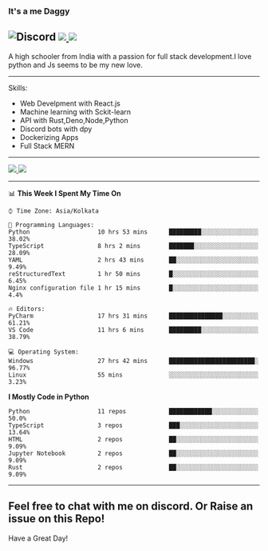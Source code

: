 
### It's a me Daggy

![Discord](https://img.shields.io/discord/491175207122370581?color=black&label=Discord&logo=discord) ![](https://img.shields.io/endpoint?url=https://dev.discordprofiles.me/api/badge/vscode/491174779278065689)<a href="https://github.com/Daggy1234">
  <img src="https://komarev.com/ghpvc/?username=Daggy1234&style=flat-square" />
</a>
 ----

A high schooler from India with a passion for full stack development.I love python and Js seems to be my new love. 

-----

Skills:

- Web Develpment with React.js
- Machine learning with Sckit-learn
- API with Rust,Deno,Node,Python
- Discord bots with dpy
- Dockerizing Apps
- Full Stack MERN

-----
<a href="https://github.com/Daggy1234">
  <img src="https://github-readme-stats.vercel.app/api?username=Daggy1234&show_icons=true&hide_border=true" />
</a><a href="https://github.com/Daggy1234">
  <img src="https://github-readme-stats.vercel.app/api/top-langs/?username=Daggy1234&layout=compact&langs_count=9&hide=css,html" />
</a>

---

<!--START_SECTION:waka-->
📊 **This Week I Spent My Time On** 

```text
⌚︎ Time Zone: Asia/Kolkata

💬 Programming Languages: 
Python                   10 hrs 53 mins      █████████░░░░░░░░░░░░░░░░   38.02% 
TypeScript               8 hrs 2 mins        ███████░░░░░░░░░░░░░░░░░░   28.09% 
YAML                     2 hrs 43 mins       ██░░░░░░░░░░░░░░░░░░░░░░░   9.49% 
reStructuredText         1 hr 50 mins        █░░░░░░░░░░░░░░░░░░░░░░░░   6.45% 
Nginx configuration file 1 hr 15 mins        █░░░░░░░░░░░░░░░░░░░░░░░░   4.4%

🔥 Editors: 
PyCharm                  17 hrs 31 mins      ███████████████░░░░░░░░░░   61.21% 
VS Code                  11 hrs 6 mins       █████████░░░░░░░░░░░░░░░░   38.79%

💻 Operating System: 
Windows                  27 hrs 42 mins      ████████████████████████░   96.77% 
Linux                    55 mins             ░░░░░░░░░░░░░░░░░░░░░░░░░   3.23%

```

**I Mostly Code in Python** 

```text
Python                   11 repos            ████████████░░░░░░░░░░░░░   50.0% 
TypeScript               3 repos             ███░░░░░░░░░░░░░░░░░░░░░░   13.64% 
HTML                     2 repos             ██░░░░░░░░░░░░░░░░░░░░░░░   9.09% 
Jupyter Notebook         2 repos             ██░░░░░░░░░░░░░░░░░░░░░░░   9.09% 
Rust                     2 repos             ██░░░░░░░░░░░░░░░░░░░░░░░   9.09%

```



<!--END_SECTION:waka-->

---

Feel free to chat with me on discord. Or Raise an issue on this Repo!
-----
Have a Great Day!
